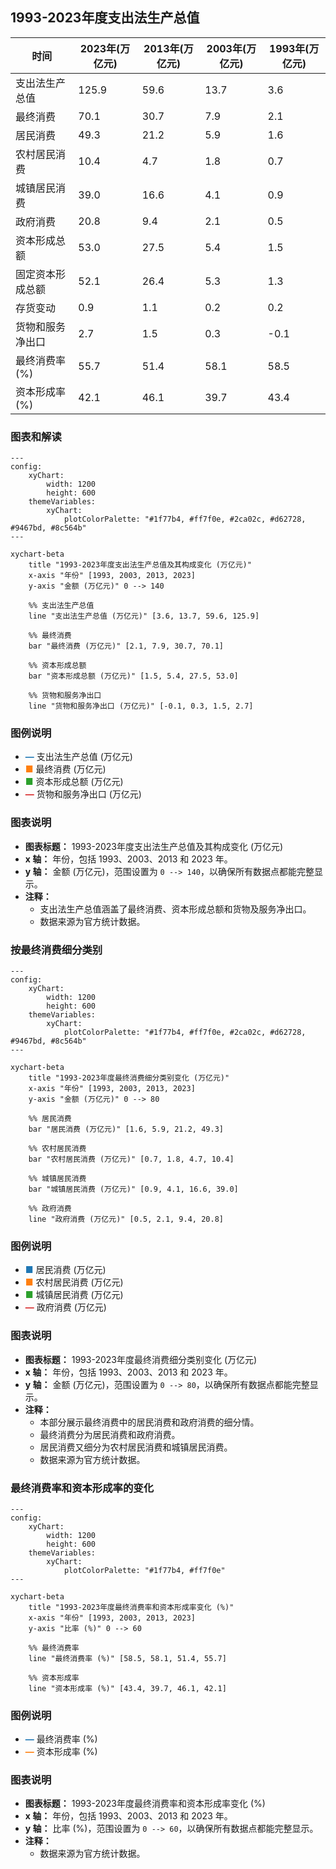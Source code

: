 ## 1993-2023年度支出法生产总值
| 时间 | 2023年(万亿元) | 2013年(万亿元) | 2003年(万亿元) | 1993年(万亿元) |
|---|---|---|---|---|
| 支出法生产总值 | 125.9 | 59.6 | 13.7 | 3.6 |
| 最终消费 | 70.1 | 30.7 | 7.9 | 2.1 |
| 居民消费 | 49.3 | 21.2 | 5.9 | 1.6 |
| 农村居民消费 | 10.4 | 4.7 | 1.8 | 0.7 |
| 城镇居民消费 | 39.0 | 16.6 | 4.1 | 0.9 |
| 政府消费 | 20.8 | 9.4 | 2.1 | 0.5 |
| 资本形成总额 | 53.0 | 27.5 | 5.4 | 1.5 |
| 固定资本形成总额 | 52.1 | 26.4 | 5.3 | 1.3 |
| 存货变动 | 0.9 | 1.1 | 0.2 | 0.2 |
| 货物和服务净出口 | 2.7 | 1.5 | 0.3 | -0.1 |
| 最终消费率(%) | 55.7 | 51.4 | 58.1 | 58.5 |
| 资本形成率(%) | 42.1 | 46.1 | 39.7 | 43.4 |

### 图表和解读

```mermaid
---
config:
    xyChart:
        width: 1200
        height: 600
    themeVariables:
        xyChart:
            plotColorPalette: "#1f77b4, #ff7f0e, #2ca02c, #d62728, #9467bd, #8c564b"
---

xychart-beta
    title "1993-2023年度支出法生产总值及其构成变化 (万亿元)"
    x-axis "年份" [1993, 2003, 2013, 2023]
    y-axis "金额 (万亿元)" 0 --> 140
    
    %% 支出法生产总值
    line "支出法生产总值 (万亿元)" [3.6, 13.7, 59.6, 125.9]
    
    %% 最终消费
    bar "最终消费 (万亿元)" [2.1, 7.9, 30.7, 70.1]
    
    %% 资本形成总额
    bar "资本形成总额 (万亿元)" [1.5, 5.4, 27.5, 53.0]
    
    %% 货物和服务净出口
    line "货物和服务净出口 (万亿元)" [-0.1, 0.3, 1.5, 2.7]
```

### 图例说明
*   <span style="color:#1f77b4; font-weight:bold;">—</span> 支出法生产总值 (万亿元)
*   <span style="color:#ff7f0e; font-weight:bold;">■</span> 最终消费 (万亿元)
*   <span style="color:#2ca02c; font-weight:bold;">■</span> 资本形成总额 (万亿元)
*   <span style="color:#d62728; font-weight:bold;">—</span> 货物和服务净出口 (万亿元)

### 图表说明
*   **图表标题：** 1993-2023年度支出法生产总值及其构成变化 (万亿元)
*   **x 轴：** 年份，包括 1993、2003、2013 和 2023 年。
*   **y 轴：** 金额 (万亿元)，范围设置为 `0 --> 140`，以确保所有数据点都能完整显示。
*   **注释：**
    * 支出法生产总值涵盖了最终消费、资本形成总额和货物及服务净出口。
    * 数据来源为官方统计数据。

### 按最终消费细分类别



```mermaid
---
config:
    xyChart:
        width: 1200
        height: 600
    themeVariables:
        xyChart:
            plotColorPalette: "#1f77b4, #ff7f0e, #2ca02c, #d62728, #9467bd, #8c564b"
---

xychart-beta
    title "1993-2023年度最终消费细分类别变化 (万亿元)"
    x-axis "年份" [1993, 2003, 2013, 2023]
    y-axis "金额 (万亿元)" 0 --> 80
    
    %% 居民消费
    bar "居民消费 (万亿元)" [1.6, 5.9, 21.2, 49.3]
    
    %% 农村居民消费
    bar "农村居民消费 (万亿元)" [0.7, 1.8, 4.7, 10.4]
    
    %% 城镇居民消费
    bar "城镇居民消费 (万亿元)" [0.9, 4.1, 16.6, 39.0]
    
    %% 政府消费
    line "政府消费 (万亿元)" [0.5, 2.1, 9.4, 20.8]
```

### 图例说明
*   <span style="color:#1f77b4; font-weight:bold;">■</span> 居民消费 (万亿元)
*   <span style="color:#ff7f0e; font-weight:bold;">■</span> 农村居民消费 (万亿元)
*   <span style="color:#2ca02c; font-weight:bold;">■</span> 城镇居民消费 (万亿元)
*   <span style="color:#d62728; font-weight:bold;">—</span> 政府消费 (万亿元)

### 图表说明
*   **图表标题：** 1993-2023年度最终消费细分类别变化 (万亿元)
*   **x 轴：** 年份，包括 1993、2003、2013 和 2023 年。
*   **y 轴：** 金额 (万亿元)，范围设置为 `0 --> 80`，以确保所有数据点都能完整显示。
*   **注释：**
    * 本部分展示最终消费中的居民消费和政府消费的细分情。
    * 最终消费分为居民消费和政府消费。
    * 居民消费又细分为农村居民消费和城镇居民消费。
    * 数据来源为官方统计数据。

### 最终消费率和资本形成率的变化

```mermaid
---
config:
    xyChart:
        width: 1200
        height: 600
    themeVariables:
        xyChart:
            plotColorPalette: "#1f77b4, #ff7f0e"
---

xychart-beta
    title "1993-2023年度最终消费率和资本形成率变化 (%)"
    x-axis "年份" [1993, 2003, 2013, 2023]
    y-axis "比率 (%)" 0 --> 60
    
    %% 最终消费率
    line "最终消费率 (%)" [58.5, 58.1, 51.4, 55.7]
    
    %% 资本形成率
    line "资本形成率 (%)" [43.4, 39.7, 46.1, 42.1]
```

### 图例说明
*   <span style="color:#1f77b4; font-weight:bold;">—</span> 最终消费率 (%)
*   <span style="color:#ff7f0e; font-weight:bold;">—</span> 资本形成率 (%)

### 图表说明
*   **图表标题：** 1993-2023年度最终消费率和资本形成率变化 (%)
*   **x 轴：** 年份，包括 1993、2003、2013 和 2023 年。
*   **y 轴：** 比率 (%)，范围设置为 `0 --> 60`，以确保所有数据点都能完整显示。
*   **注释：**
    * 数据来源为官方统计数据。
